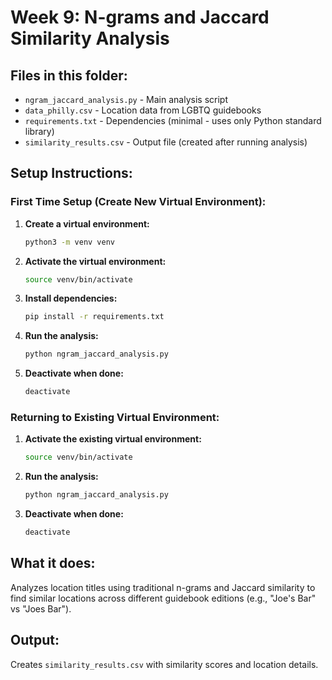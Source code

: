 # Week 9: N-grams and Jaccard Similarity Analysis

## Files in this folder:
- `ngram_jaccard_analysis.py` - Main analysis script
- `data_philly.csv` - Location data from LGBTQ guidebooks
- `requirements.txt` - Dependencies (minimal - uses only Python standard library)
- `similarity_results.csv` - Output file (created after running analysis)

## Setup Instructions:

### First Time Setup (Create New Virtual Environment):

1. **Create a virtual environment:**
   ```bash
   python3 -m venv venv
   ```

2. **Activate the virtual environment:**
   ```bash
   source venv/bin/activate
   ```

3. **Install dependencies:**
   ```bash
   pip install -r requirements.txt
   ```

4. **Run the analysis:**
   ```bash
   python ngram_jaccard_analysis.py
   ```

5. **Deactivate when done:**
   ```bash
   deactivate
   ```

### Returning to Existing Virtual Environment:

1. **Activate the existing virtual environment:**
   ```bash
   source venv/bin/activate
   ```

2. **Run the analysis:**
   ```bash
   python ngram_jaccard_analysis.py
   ```

3. **Deactivate when done:**
   ```bash
   deactivate
   ```

## What it does:
Analyzes location titles using traditional n-grams and Jaccard similarity to find similar locations across different guidebook editions (e.g., "Joe's Bar" vs "Joes Bar").

## Output:
Creates `similarity_results.csv` with similarity scores and location details.